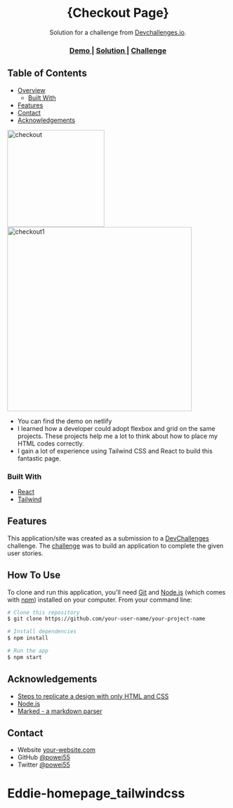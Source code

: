 <h1 align="center">{Checkout Page}</h1>

<div align="center">
   Solution for a challenge from  <a href="http://devchallenges.io" target="_blank">Devchallenges.io</a>.
</div>

<div align="center">
  <h3>
    <a href="https://{https://https://edie-homepage-react.netlify.app}">
      Demo
    </a>
    <span> | </span>
    <a href="https://{https://devchallenges.io/solutions/vmQq095V6dxkGPKb8Equ}">
      Solution
    </a>
    <span> | </span>
    <a href="https://devchallenges.io/challenges/xobQBuf8zWWmiYMIAZe0">
      Challenge
    </a>
  </h3>
</div>

<!-- TABLE OF CONTENTS -->

## Table of Contents

- [Overview](#overview)
  - [Built With](#built-with)
- [Features](#features)
- [Contact](#contact)
- [Acknowledgements](#acknowledgements)

<!-- OVERVIEW -->

 <img width="221" alt="checkout" src="https://user-images.githubusercontent.com/94329479/222105963-486b8ca8-2b79-417a-895f-f09a42ce9584.png">

<img width="420" alt="checkout1" src="https://user-images.githubusercontent.com/94329479/222106043-4a1b2e88-2bb6-43ef-be28-264c35f5e670.png">

- You can find the demo on netlify
- I learned how a developer could adopt flexbox and grid on the same projects. These projects help me a lot to think about how to place my HTML codes correctly.
- I gain a lot of experience using Tailwind CSS and React to build this fantastic page.

### Built With

- [React](https://reactjs.org/)
- [Tailwind](https://tailwindcss.com/)

## Features

This application/site was created as a submission to a [DevChallenges](https://devchallenges.io/challenges) challenge. The [challenge](https://devchallenges.io/challenges/0J1NxxGhOUYVqihwegfO) was to build an application to complete the given user stories.

## How To Use

To clone and run this application, you'll need [Git](https://git-scm.com) and [Node.js](https://nodejs.org/en/download/) (which comes with [npm](http://npmjs.com)) installed on your computer. From your command line:

```bash
# Clone this repository
$ git clone https://github.com/your-user-name/your-project-name

# Install dependencies
$ npm install

# Run the app
$ npm start
```

## Acknowledgements

- [Steps to replicate a design with only HTML and CSS](https://devchallenges-blogs.web.app/how-to-replicate-design/)
- [Node.js](https://nodejs.org/)
- [Marked - a markdown parser](https://github.com/chjj/marked)

## Contact

- Website [your-website.com](https://{your-web-site-link})
- GitHub [@powei55](https://{github.com/powei55})
- Twitter [@powei55](https://{twitter.com/powei55})

# Eddie-homepage_tailwindcss
